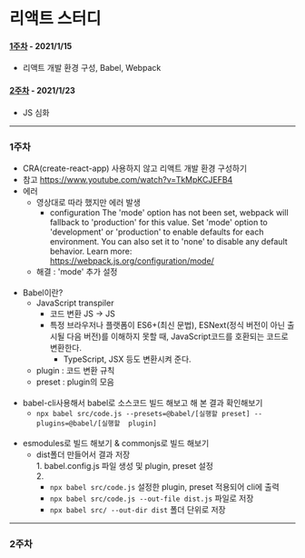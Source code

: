 # 리액트 스터디

#### [1주차](#1주차) - 2021/1/15
* 리액트 개발 환경 구성, Babel, Webpack
#### [2주차](#2주차) - 2021/1/23
* JS 심화

---
### 1주차
- CRA(create-react-app) 사용하지 않고 리액트 개발 환경 구성하기
- 참고 https://www.youtube.com/watch?v=TkMpKCJEFB4
- 에러
  - 영상대로 따라 했지만 에러 발생
    - configuration The 'mode' option has not been set, webpack will fallback to 'production' for this value. Set 'mode' option to 'development' or 'production' to enable defaults for each environment. You can also set it to 'none' to disable any default behavior. Learn more: https://webpack.js.org/configuration/mode/
  - 해결 : 'mode' 추가 설정
  <br/><br/>
- Babel이란?
  - JavaScript transpiler
    - 코드 변환 JS -> JS
    - 특정 브라우저나 플랫폼이 ES6+(최신 문법), ESNext(정식 버전이 아닌 출시될 다음 버전)를 이해하지 못할 때, JavaScript코드를 호환되는 코드로 변환한다.
      - TypeScript, JSX 등도 변환시켜 준다.
  - plugin : 코드 변환 규칙
  - preset : plugin의 모음
  <br/><br/>
- babel-cli사용해서 babel로 소스코드 빌드 해보고 해 본 결과 확인해보기
  - `npx babel src/code.js --presets=@babel/[실행할 preset] --plugins=@babel/[실행할 
    plugin]`
  <br/><br/>
- esmodules로 빌드 해보기 & commonjs로 빌드 해보기 
  - dist폴더 만들어서 결과 저장
    <br/>1. babel.config.js 파일 생성 및 plugin, preset 설정
    <br/>2.
    - `npx babel src/code.js` 설정한 plugin, preset 적용되어 cli에 출력
    - `npx babel src/code.js --out-file dist.js` 파일로 저장
    - `npx babel src/ --out-dir dist` 폴더 단위로 저장
 ---
### 2주차










  
 
